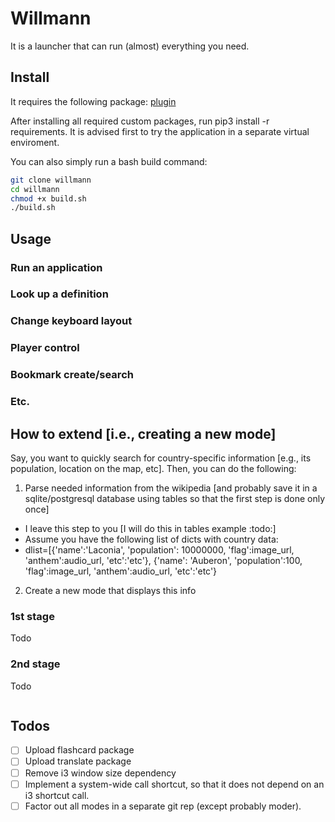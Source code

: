 # Willmann

It is a launcher that can run (almost) everything you need.

## Install

It requires the following package: [plugin](https://github.com/aotabekov91/plugin)

After installing all required custom packages, run pip3 install -r requirements. It is advised first to try the application in a separate virtual enviroment. 

You can also simply run a bash build command:

```bash
git clone willmann
cd willmann
chmod +x build.sh
./build.sh
```

## Usage

### Run an application

### Look up a definition 

### Change keyboard layout

### Player control

### Bookmark create/search

### Etc.

## How to extend [i.e., creating a new mode]

Say, you want to quickly search for country-specific information [e.g., its population, location on the map, etc]. Then, you can do the following:

1. Parse needed information from the wikipedia [and probably save it in a sqlite/postgresql database using tables so that the first step is done only once]
  * I leave this step to you [I will do this in tables example :todo:]
  * Assume you have the following list of dicts with country data:
  * dlist=[{'name':'Laconia', 'population': 10000000, 'flag':image_url, 'anthem':audio_url, 'etc':'etc'}, {'name': 'Auberon', 'population':100, 'flag':image_url, 'anthem':audio_url, 'etc':'etc'}

2. Create a new mode that displays this info

### 1st stage

Todo

### 2nd stage

Todo

```python
```

## Todos

* [ ] Upload flashcard package
* [ ] Upload translate package
* [ ] Remove i3 window size dependency
* [ ] Implement a system-wide call shortcut, so that it does not depend on an i3 shortcut call.
* [ ] Factor out all modes in a separate git rep (except probably moder).
